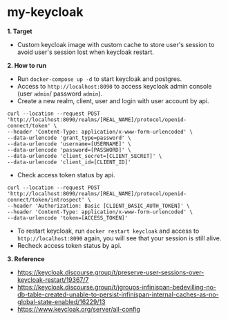 # my-keycloak
**1. Target**
- Custom keycloak image with custom cache to store user's session to avoid user's session lost when keycloak restart.

**2. How to run**
- Run `docker-compose up -d` to start keycloak and postgres.
- Access to `http://localhost:8090` to access keycloak admin console (user `admin`/ password `admin`).
- Create a new realm, client, user and login with user account by api.
```angular2html
curl --location --request POST 
'http://localhost:8090/realms/[REAL_NAME]/protocol/openid-connect/token' \
--header 'Content-Type: application/x-www-form-urlencoded' \
--data-urlencode 'grant_type=password' \
--data-urlencode 'username=[USERNAME]' \
--data-urlencode 'password=[PASSWORD]' \
--data-urlencode 'client_secret=[CLIENT_SECRET]' \
--data-urlencode 'client_id=[CLIENT_ID]'
```
- Check access token status by api.
```angular2html
curl --location --request POST 
'http://localhost:8090/realms/[REAL_NAME]/protocol/openid-connect/token/introspect' \
--header 'Authorization: Basic [CLIENT_BASIC_AUTH_TOKEN]' \
--header 'Content-Type: application/x-www-form-urlencoded' \
--data-urlencode 'token=[ACCESS_TOKEN]'
```
- To restart keycloak, run `docker restart keycloak` and access to `http://localhost:8090` again, you will see that your session is still alive.
- Recheck access token status by api.

**3. Reference**
- https://keycloak.discourse.group/t/preserve-user-sessions-over-keycloak-restart/19367/7
- https://keycloak.discourse.group/t/jgroups-infinispan-bedevilling-no-db-table-created-unable-to-persist-infinispan-internal-caches-as-no-global-state-enabled/16229/13
- https://www.keycloak.org/server/all-config
